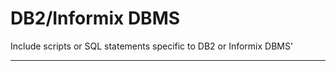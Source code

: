 DB2/Informix DBMS
===================


Include scripts or SQL statements specific to DB2 or Informix DBMS'

----------
